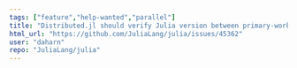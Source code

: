 ```yaml
---
tags: ["feature","help-wanted","parallel"]
title: "Distributed.jl should verify Julia version between primary-worker"
html_url: "https://github.com/JuliaLang/julia/issues/45362"
user: "daharn"
repo: "JuliaLang/julia"
---
```


